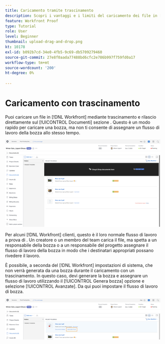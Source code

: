 ```yaml
---
title: Caricamento tramite trascinamento
description: Scopri i vantaggi e i limiti del caricamento dei file in [!DNL  Workfront] mediante trascinamento.
feature: Workfront Proof
type: Tutorial
role: User
level: Beginner
thumbnail: upload-drag-and-drop.png
kt: 10178
exl-id: b092b7cd-34e0-4fb5-9c69-db5709279460
source-git-commit: 27e8f0aada77488bd6cfc2e786b997f759fd0a17
workflow-type: tm+mt
source-wordcount: '200'
ht-degree: 0%

---
```


# Caricamento con trascinamento

Puoi caricare un file in [!DNL Workfront] mediante trascinamento e rilascio direttamente sul [!UICONTROL Documenti] sezione . Questo è un modo rapido per caricare una bozza, ma non ti consente di assegnare un flusso di lavoro della bozza allo stesso tempo.

![Un&#39;immagine del [!UICONTROL Documenti] area in [!DNL  Workfront] con il cursore che passa il mouse sull&#39;elenco dei documenti e sul pulsante [!UICONTROL Trascina i documenti qui] messaggio visibile.](assets/drag-and-drop-1.png)

Per alcuni [!DNL Workfront] clienti, questo è il loro normale flusso di lavoro a prova di . Un creatore o un membro del team carica il file, ma spetta a un responsabile della bozza o a un responsabile del progetto assegnare il flusso di lavoro della bozza in modo che i destinatari appropriati possano rivedere il lavoro.

È possibile, a seconda del [!DNL Workfront] impostazioni di sistema, che non verrà generata da una bozza durante il caricamento con un trascinamento. In questo caso, devi generare la bozza e assegnare un flusso di lavoro utilizzando il [!UICONTROL Genera bozza] opzione e selezione [!UICONTROL Avanzate]. Da qui puoi impostare il flusso di lavoro di bozza.

![Un&#39;immagine del [!UICONTROL Documenti] area in [!DNL  Workfront] progetto con [!UICONTROL Genera bozza] evidenziato.](assets/drag-and-drop-2.png)
